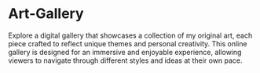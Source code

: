 # Art-Gallery
Explore a digital gallery that showcases a collection of my original art, each piece crafted to reflect unique themes and personal creativity. This online gallery is designed for an immersive and enjoyable experience, allowing viewers to navigate through different styles and ideas at their own pace.
